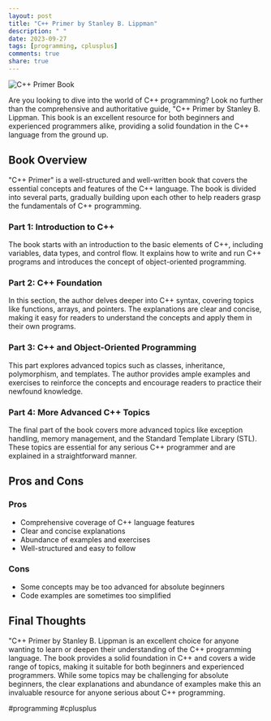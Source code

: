 ```yaml
---
layout: post
title: "C++ Primer by Stanley B. Lippman"
description: " "
date: 2023-09-27
tags: [programming, cplusplus]
comments: true
share: true
---
```


![C++ Primer Book](https://images-na.ssl-images-amazon.com/images/I/51TiXGS2XaL._SX394_BO1,204,203,200_.jpg)

Are you looking to dive into the world of C++ programming? Look no further than the comprehensive and authoritative guide, "C++ Primer by Stanley B. Lippman. This book is an excellent resource for both beginners and experienced programmers alike, providing a solid foundation in the C++ language from the ground up.

## Book Overview

"C++ Primer" is a well-structured and well-written book that covers the essential concepts and features of the C++ language. The book is divided into several parts, gradually building upon each other to help readers grasp the fundamentals of C++ programming.

### Part 1: Introduction to C++

The book starts with an introduction to the basic elements of C++, including variables, data types, and control flow. It explains how to write and run C++ programs and introduces the concept of object-oriented programming.

### Part 2: C++ Foundation

In this section, the author delves deeper into C++ syntax, covering topics like functions, arrays, and pointers. The explanations are clear and concise, making it easy for readers to understand the concepts and apply them in their own programs.

### Part 3: C++ and Object-Oriented Programming

This part explores advanced topics such as classes, inheritance, polymorphism, and templates. The author provides ample examples and exercises to reinforce the concepts and encourage readers to practice their newfound knowledge.

### Part 4: More Advanced C++ Topics

The final part of the book covers more advanced topics like exception handling, memory management, and the Standard Template Library (STL). These topics are essential for any serious C++ programmer and are explained in a straightforward manner.

## Pros and Cons

### Pros

- Comprehensive coverage of C++ language features
- Clear and concise explanations
- Abundance of examples and exercises
- Well-structured and easy to follow

### Cons

- Some concepts may be too advanced for absolute beginners
- Code examples are sometimes too simplified

## Final Thoughts

"C++ Primer by Stanley B. Lippman is an excellent choice for anyone wanting to learn or deepen their understanding of the C++ programming language. The book provides a solid foundation in C++ and covers a wide range of topics, making it suitable for both beginners and experienced programmers. While some topics may be challenging for absolute beginners, the clear explanations and abundance of examples make this an invaluable resource for anyone serious about C++ programming.

#programming  #cplusplus